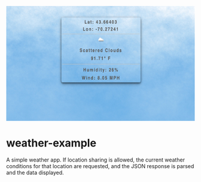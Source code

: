 ![Screenshot](/images/weather-thumb.jpg)
# weather-example
A simple weather app. If location sharing is allowed, the current weather conditions for that location are requested, and the JSON response is parsed and the data displayed.

